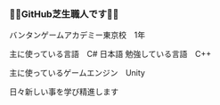 ### 🌿🌱GitHub芝生職人です🌱🌿

バンタンゲームアカデミー東京校　1年

主に使っている言語　C# 日本語
勉強している言語　C++

主に使っているゲームエンジン　Unity

日々新しい事を学び精進します
<!--
**RyuichiroYoshida/RyuichiroYoshida** is a ✨ _special_ ✨ repository because its `README.md` (this file) appears on your GitHub profile.

Here are some ideas to get you started:

- 🔭 I’m currently working on ...
- 🌱 I’m currently learning ...
- 👯 I’m looking to collaborate on ...
- 🤔 I’m looking for help with ...
- 💬 Ask me about ...
- 📫 How to reach me: ...
- 😄 Pronouns: ...
- ⚡ Fun fact: ...
-->
